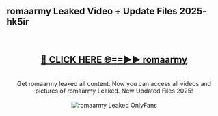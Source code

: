 <h2>romaarmy Leaked Video + Update Files 2025- hk5ir</h2>
<br>
<div align="center">
<h2><a href="https://libra.edu.pl?romaarmy" rel="nofollow">🔴 CLICK HERE 🌐==►► romaarmy</a></h2>
<br>
Get romaarmy leaked all content. Now you can access all videos and pictures of romaarmy Leaked. New Updated Files 2025!
<br>
<br>
<a href="https://libra.edu.pl?romaarmy" rel="nofollow" data-target="animated-image.originalLink"><img src="https://i.ibb.co.com/WyWwxjT/player-gif2.gif" alt="romaarmy Leaked OnlyFans" style="max-width: 100%; display: inline-block;" data-target="animated-image.originalImage"></a>
</div>
<br>